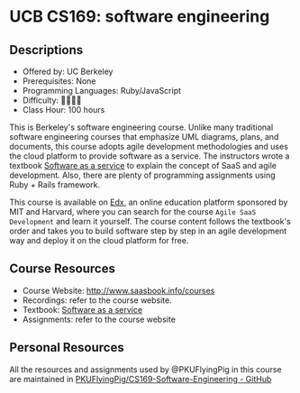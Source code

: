 # UCB CS169: software engineering

## Descriptions

- Offered by: UC Berkeley
- Prerequisites: None
- Programming Languages: Ruby/JavaScript
- Difficulty: 🌟🌟🌟🌟
- Class Hour: 100 hours

This is Berkeley's software engineering course. Unlike many traditional software engineering courses that emphasize UML diagrams, plans, and documents, this course adopts agile development methodologies and uses the cloud platform to provide software as a service. The instructors wrote a textbook [Software as a service](https://github.com/PKUFlyingPig/CS169-Software-Engineering/blob/master/saasbook.pdf) to explain the concept of SaaS and agile development. Also, there are plenty of programming assignments using Ruby + Rails framework.

This course is available on [Edx](https://www.edx.org/), an online education platform sponsored by MIT and Harvard, where you can search for the course `Agile SaaS Development` and learn it yourself. The course content follows the textbook's order and takes you to build software step by step in an agile development way and deploy it on the cloud platform for free.

## Course Resources

- Course Website: <http://www.saasbook.info/courses>
- Recordings: refer to the course website.
- Textbook: [Software as a service](https://github.com/PKUFlyingPig/CS169-Software-Engineering/blob/master/saasbook.pdf)
- Assignments: refer to the course website

## Personal Resources

All the resources and assignments used by @PKUFlyingPig in this course are maintained in [PKUFlyingPig/CS169-Software-Engineering - GitHub](https://github.com/PKUFlyingPig/CS169-Software-Engineering)
